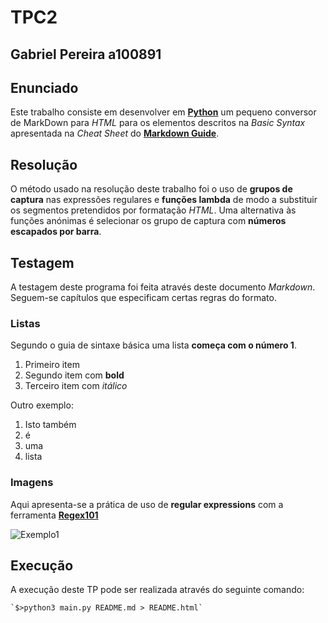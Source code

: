 # TPC2
## Gabriel Pereira a100891

## Enunciado

Este trabalho consiste em desenvolver em **[Python](https://www.python.org/)** um pequeno conversor de MarkDown para *HTML* para os elementos descritos na *Basic Syntax* apresentada na *Cheat Sheet* do **[Markdown Guide](https://www.markdownguide.org/cheat-sheet/)**.

## Resolução

O método usado na resolução deste trabalho foi o uso de **grupos de captura** nas expressões regulares e **funções lambda** de modo a substituir os segmentos pretendidos por formatação *HTML*. Uma alternativa às funções anónimas é selecionar os grupo de captura com **números escapados por barra**.

## Testagem

A testagem deste programa foi feita através deste documento *Markdown*. Seguem-se capítulos que especificam certas regras do formato.

### Listas

Segundo o guia de sintaxe básica uma lista **começa com o número 1**.

1. Primeiro item
2. Segundo item com **bold**
3. Terceiro item com *itálico*

Outro exemplo:

1. Isto também
3. é
100. uma
1. lista

### Imagens

Aqui apresenta-se a prática de uso de **regular expressions** com a ferramenta **[Regex101](https://regex101.com/)**

![Exemplo1](https://d2h1bfu6zrdxog.cloudfront.net/wp-content/uploads/2022/04/img_625491e9ce092.png)

## Execução

A execução deste TP pode ser realizada através do seguinte comando:

    `$>python3 main.py README.md > README.html`

